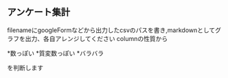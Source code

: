 ## アンケート集計

filenameにgoogleFormなどから出力したcsvのパスを書き,markdownとしてグラフを出力、各自アレンジしてください
columnの性質から  

*数っぽい 
*質変数っぽい 
*バラバラ

を判断します


